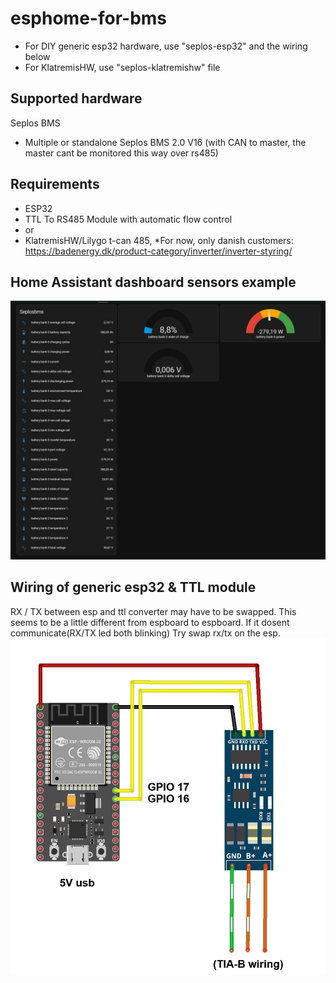 # esphome-for-bms
* For DIY generic esp32 hardware, use "seplos-esp32" and the wiring below
* For KlatremisHW, use "seplos-klatremishw" file

## Supported hardware
Seplos BMS
* Multiple or standalone Seplos BMS 2.0 V16 (with CAN to master, the master cant be monitored this way over rs485)

## Requirements
* ESP32
* TTL To RS485 Module with automatic flow control
* or
* KlatremisHW/Lilygo t-can 485, *For now, only danish customers: https://badenergy.dk/product-category/inverter/inverter-styring/

## Home Assistant dashboard sensors example
 ![image](https://github.com/klatremis/esphome-for-bms/blob/main/dashboard.jpg)

## Wiring of generic esp32 & TTL module
RX / TX between esp and ttl converter may have to be swapped. This seems to be a little different from espboard to espboard.
If it dosent communicate(RX/TX led both blinking) Try swap rx/tx on the esp.
 ![image](https://github.com/klatremis/esphome-for-bms/blob/main/wiring.jpg)

